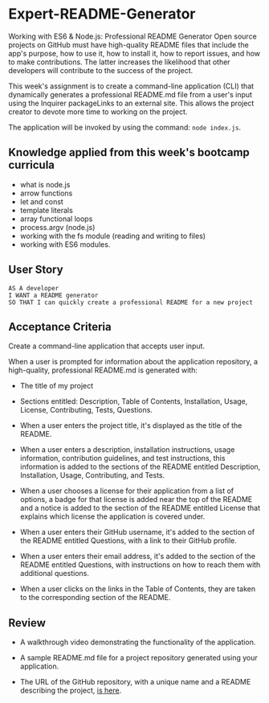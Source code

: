 # Expert-README-Generator
Working with ES6 &amp; Node.js: Professional README Generator
Open source projects on GitHub must have high-quality README files that include the app's purpose, how to use it, how to install it, how to report issues, and how to make contributions. The latter increases the likelihood that other developers will contribute to the success of the project.

This week's assignment is to create a command-line application (CLI) that dynamically generates a professional README.md file from a user's input using the Inquirer packageLinks to an external site. This allows the project creator to devote more time to working on the project.

The application will be invoked by using the command: `node index.js`.

## Knowledge applied from this week's bootcamp curricula

* what is node.js
* arrow functions
* let and const
* template literals
* array functional loops
* process.argv (node.js)
* working with the fs module (reading and writing to files)
* working with ES6 modules.

## User Story
```
AS A developer
I WANT a README generator
SO THAT I can quickly create a professional README for a new project
```

## Acceptance Criteria

Create a command-line application that accepts user input.

When a user is prompted for information about the application repository, a high-quality, professional README.md is generated with:

* The title of my project

* Sections entitled: Description, Table of Contents, Installation, Usage, License, Contributing, Tests, Questions.

* When a user enters the project title, it's displayed as the title of the README.

* When a user enters a description, installation instructions, usage information, contribution guidelines, and test instructions, this information is added to the sections of the README entitled Description, Installation, Usage, Contributing, and Tests.

* When a user chooses a license for their application from a list of options, a badge for that license is added near the top of the README and a notice is added to the section of the README entitled License that explains which license the application is covered under.

* When a user enters their GitHub username, it's added to the section of the README entitled Questions, with a link to their GitHub profile.

* When a user enters their email address, it's added to the section of the README entitled Questions, with instructions on how to reach them with additional questions.

* When a user clicks on the links in the Table of Contents, they are taken to the corresponding section of the README.

## Review

* A walkthrough video demonstrating the functionality of the application.

* A sample README.md file for a project repository generated using your application.

* The URL of the GitHub repository, with a unique name and a README describing the project, [is here](https://github.com/inaciobanu/Expert-README-Generator).